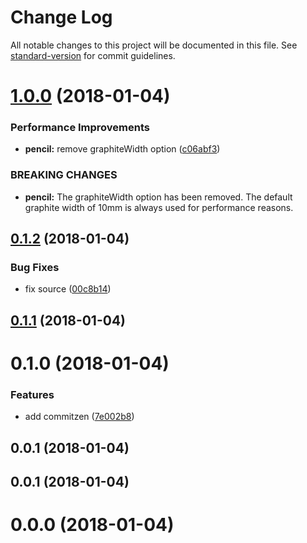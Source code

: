 # Change Log

All notable changes to this project will be documented in this file. See [standard-version](https://github.com/conventional-changelog/standard-version) for commit guidelines.

<a name="1.0.0"></a>
# [1.0.0](https://github.com/somallg/angular-primeng-sample/compare/v0.1.2...v1.0.0) (2018-01-04)


### Performance Improvements

* **pencil:** remove graphiteWidth option ([c06abf3](https://github.com/somallg/angular-primeng-sample/commit/c06abf3))


### BREAKING CHANGES

* **pencil:** The graphiteWidth option has been removed. The default graphite width of 10mm is always used for performance reasons.



<a name="0.1.2"></a>
## [0.1.2](https://github.com/somallg/angular-primeng-sample/compare/v0.1.1...v0.1.2) (2018-01-04)


### Bug Fixes

* fix source ([00c8b14](https://github.com/somallg/angular-primeng-sample/commit/00c8b14))



<a name="0.1.1"></a>
## [0.1.1](https://github.com/somallg/angular-primeng-sample/compare/v0.1.0...v0.1.1) (2018-01-04)



<a name="0.1.0"></a>
# 0.1.0 (2018-01-04)


### Features

* add commitzen ([7e002b8](https://github.com/somallg/angular-primeng-sample/commit/7e002b8))



<a name="0.0.1"></a>
## 0.0.1 (2018-01-04)



<a name="0.0.1"></a>
## 0.0.1 (2018-01-04)



<a name="0.0.0"></a>
# 0.0.0 (2018-01-04)
